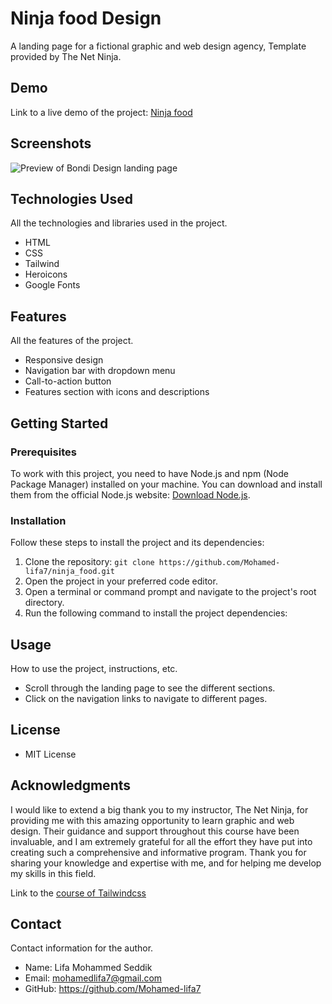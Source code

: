 # Ninja food Design
A landing page for a fictional graphic and web design agency,
Template provided by The Net Ninja.

## Demo

Link to a live demo of the project: [Ninja food](https://mohamed-lifa7.github.io/ninja_food/dist)

## Screenshots
![Preview of Bondi Design landing page](https://mohamed-lifa7.github.io/ninja_food/preview.png)

## Technologies Used

All the technologies and libraries used in the project.

- HTML
- CSS
- Tailwind
- Heroicons
- Google Fonts

## Features

All the features of the project.

- Responsive design
- Navigation bar with dropdown menu
- Call-to-action button
- Features section with icons and descriptions

## Getting Started

### Prerequisites

To work with this project, you need to have Node.js and npm (Node Package Manager) installed on your machine. You can download and install them from the official Node.js website: [Download Node.js](https://nodejs.org).

### Installation

Follow these steps to install the project and its dependencies:

1. Clone the repository: `git clone https://github.com/Mohamed-lifa7/ninja_food.git`
2. Open the project in your preferred code editor.
3. Open a terminal or command prompt and navigate to the project's root directory.
4. Run the following command to install the project dependencies:

## Usage

How to use the project, instructions, etc.

- Scroll through the landing page to see the different sections.
- Click on the navigation links to navigate to different pages.

## License

- MIT License

## Acknowledgments

I would like to extend a big thank you to my instructor, The Net Ninja, for providing me with this amazing opportunity to learn graphic and web design. Their guidance and support throughout this course have been invaluable, and I am extremely grateful for all the effort they have put into creating such a comprehensive and informative program. Thank you for sharing your knowledge and expertise with me, and for helping me develop my skills in this field.

Link to the [course of Tailwindcss]([https://www.youtube.com/playlist?list=PLDoPjvoNmBAyvm7f--dc6XqkpfDcen_vQ](https://www.youtube.com/watch?v=bxmDnn7lrnk&list=PL4cUxeGkcC9gpXORlEHjc5bgnIi5HEGhw))

## Contact

Contact information for the author.

- Name: Lifa Mohammed Seddik
- Email: mohamedlifa7@gmail.com
- GitHub: https://github.com/Mohamed-lifa7
